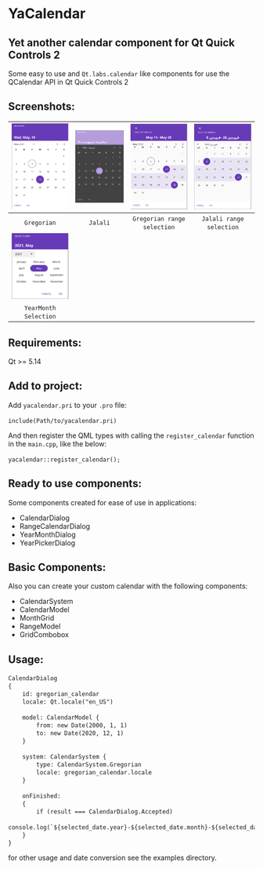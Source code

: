 # YaCalendar
## Yet another calendar component for Qt Quick Controls 2
Some easy to use and  `Qt.labs.calendar` like components for use the QCalendar API in Qt Quick Controls 2

## Screenshots:

| ![](static/gregorian.png) | ![](static/jalali.png) | ![](static/gregorian_range.png) | ![](static/jalali_range.png) |
| :-----------------------: | :--------------------: | :-----------------------------: | :--------------------------: |
|        `Gregorian`        |       `Jalali`         |   `Gregorian range selection`   |  `Jalali range selection`    |
| ![](static/yearmonth.png) |
|   `YearMonth Selection`   |

## Requirements:
Qt >= 5.14

## Add to project:
Add `yacalendar.pri` to your `.pro` file:

`include(Path/to/yacalendar.pri)`

And then register the QML types with calling the `register_calendar` function in the `main.cpp`, like the below:

`yacalendar::register_calendar();`

## Ready to use components:
Some components created for ease of use in applications:
+ CalendarDialog
+ RangeCalendarDialog
+ YearMonthDialog
+ YearPickerDialog

## Basic Components:
Also you can create your custom calendar with the following components:
+ CalendarSystem
+ CalendarModel
+ MonthGrid
+ RangeModel
+ GridCombobox

## Usage:
```
CalendarDialog
{
    id: gregorian_calendar
    locale: Qt.locale("en_US")

    model: CalendarModel {
        from: new Date(2000, 1, 1)
        to: new Date(2020, 12, 1)
    }

    system: CalendarSystem {
        type: CalendarSystem.Gregorian
        locale: gregorian_calendar.locale
    }

    onFinished:
    {
        if (result === CalendarDialog.Accepted)
            console.log(`${selected_date.year}-${selected_date.month}-${selected_date.day}`);
    }
}
```
for other usage and date conversion see the examples directory.

